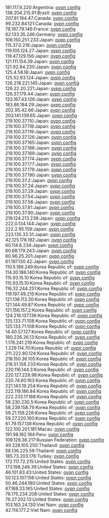 181.117.9.220:Argentina: [ovpn config](vpn/181_117_9_220.ovpn)  
138.204.215.91:Brazil: [ovpn config](vpn/138_204_215_91.ovpn)  
207.81.194.47:Canada: [ovpn config](vpn/207_81_194_47.ovpn)  
99.232.84.121:Canada: [ovpn config](vpn/99_232_84_121.ovpn)  
78.197.79.146:France: [ovpn config](vpn/78_197_79_146.ovpn)  
62.133.35.246:Germany: [ovpn config](vpn/62_133_35_246.ovpn)  
106.150.251.233:Japan: [ovpn config](vpn/106_150_251_233.ovpn)  
115.37.0.218:Japan: [ovpn config](vpn/115_37_0_218.ovpn)  
119.105.124.27:Japan: [ovpn config](vpn/119_105_124_27.ovpn)  
119.47.129.156:Japan: [ovpn config](vpn/119_47_129_156.ovpn)  
121.111.154.39:Japan: [ovpn config](vpn/121_111_154_39.ovpn)  
121.92.84.230:Japan: [ovpn config](vpn/121_92_84_230.ovpn)  
125.4.58.18:Japan: [ovpn config](vpn/125_4_58_18.ovpn)  
125.52.63.124:Japan: [ovpn config](vpn/125_52_63_124.ovpn)  
126.218.221.145:Japan: [ovpn config](vpn/126_218_221_145.ovpn)  
126.22.20.221:Japan: [ovpn config](vpn/126_22_20_221.ovpn)  
126.37.179.44:Japan: [ovpn config](vpn/126_37_179_44.ovpn)  
133.167.43.126:Japan: [ovpn config](vpn/133_167_43_126.ovpn)  
183.86.184.29:Japan: [ovpn config](vpn/183_86_184_29.ovpn)  
202.95.42.66:Japan: [ovpn config](vpn/202_95_42_66.ovpn)  
203.141.139.65:Japan: [ovpn config](vpn/203_141_139_65.ovpn)  
219.100.37.110:Japan: [ovpn config](vpn/219_100_37_110.ovpn)  
219.100.37.118:Japan: [ovpn config](vpn/219_100_37_118.ovpn)  
219.100.37.119:Japan: [ovpn config](vpn/219_100_37_119.ovpn)  
219.100.37.126:Japan: [ovpn config](vpn/219_100_37_126.ovpn)  
219.100.37.165:Japan: [ovpn config](vpn/219_100_37_165.ovpn)  
219.100.37.166:Japan: [ovpn config](vpn/219_100_37_166.ovpn)  
219.100.37.169:Japan: [ovpn config](vpn/219_100_37_169.ovpn)  
219.100.37.174:Japan: [ovpn config](vpn/219_100_37_174.ovpn)  
219.100.37.177:Japan: [ovpn config](vpn/219_100_37_177.ovpn)  
219.100.37.179:Japan: [ovpn config](vpn/219_100_37_179.ovpn)  
219.100.37.190:Japan: [ovpn config](vpn/219_100_37_190.ovpn)  
219.100.37.2:Japan: [ovpn config](vpn/219_100_37_2.ovpn)  
219.100.37.24:Japan: [ovpn config](vpn/219_100_37_24.ovpn)  
219.100.37.29:Japan: [ovpn config](vpn/219_100_37_29.ovpn)  
219.100.37.54:Japan: [ovpn config](vpn/219_100_37_54.ovpn)  
219.100.37.56:Japan: [ovpn config](vpn/219_100_37_56.ovpn)  
219.100.37.81:Japan: [ovpn config](vpn/219_100_37_81.ovpn)  
219.100.37.90:Japan: [ovpn config](vpn/219_100_37_90.ovpn)  
219.124.213.238:Japan: [ovpn config](vpn/219_124_213_238.ovpn)  
222.0.134.144:Japan: [ovpn config](vpn/222_0_134_144.ovpn)  
222.2.95.159:Japan: [ovpn config](vpn/222_2_95_159.ovpn)  
223.135.33.31:Japan: [ovpn config](vpn/223_135_33_31.ovpn)  
42.125.178.192:Japan: [ovpn config](vpn/42_125_178_192.ovpn)  
60.114.6.234:Japan: [ovpn config](vpn/60_114_6_234.ovpn)  
60.68.179.243:Japan: [ovpn config](vpn/60_68_179_243.ovpn)  
60.96.25.201:Japan: [ovpn config](vpn/60_96_25_201.ovpn)  
61.197.130.42:Japan: [ovpn config](vpn/61_197_130_42.ovpn)  
110.5.189.249:Korea Republic of: [ovpn config](vpn/110_5_189_249.ovpn)  
114.30.186.140:Korea Republic of: [ovpn config](vpn/114_30_186_140.ovpn)  
115.93.15.10:Korea Republic of: [ovpn config](vpn/115_93_15_10.ovpn)  
115.93.15.10:Korea Republic of: [ovpn config](vpn/115_93_15_10.ovpn)  
116.32.244.251:Korea Republic of: [ovpn config](vpn/116_32_244_251.ovpn)  
119.197.49.215:Korea Republic of: [ovpn config](vpn/119_197_49_215.ovpn)  
121.136.113.30:Korea Republic of: [ovpn config](vpn/121_136_113_30.ovpn)  
121.144.49.87:Korea Republic of: [ovpn config](vpn/121_144_49_87.ovpn)  
121.156.157.2:Korea Republic of: [ovpn config](vpn/121_156_157_2.ovpn)  
124.216.137.136:Korea Republic of: [ovpn config](vpn/124_216_137_136.ovpn)  
125.133.71.108:Korea Republic of: [ovpn config](vpn/125_133_71_108.ovpn)  
125.133.71.108:Korea Republic of: [ovpn config](vpn/125_133_71_108.ovpn)  
14.40.57.127:Korea Republic of: [ovpn config](vpn/14_40_57_127.ovpn)  
180.226.26.13:Korea Republic of: [ovpn config](vpn/180_226_26_13.ovpn)  
1.176.241.219:Korea Republic of: [ovpn config](vpn/1_176_241_219.ovpn)  
1.229.114.70:Korea Republic of: [ovpn config](vpn/1_229_114_70.ovpn)  
211.222.80.124:Korea Republic of: [ovpn config](vpn/211_222_80_124.ovpn)  
218.150.36.105:Korea Republic of: [ovpn config](vpn/218_150_36_105.ovpn)  
218.51.158.233:Korea Republic of: [ovpn config](vpn/218_51_158_233.ovpn)  
220.116.144.3:Korea Republic of: [ovpn config](vpn/220_116_144_3.ovpn)  
220.127.228.98:Korea Republic of: [ovpn config](vpn/220_127_228_98.ovpn)  
220.74.60.163:Korea Republic of: [ovpn config](vpn/220_74_60_163.ovpn)  
221.143.19.254:Korea Republic of: [ovpn config](vpn/221_143_19_254.ovpn)  
222.119.186.84:Korea Republic of: [ovpn config](vpn/222_119_186_84.ovpn)  
222.233.17.188:Korea Republic of: [ovpn config](vpn/222_233_17_188.ovpn)  
58.230.230.5:Korea Republic of: [ovpn config](vpn/58_230_230_5.ovpn)  
58.239.158.79:Korea Republic of: [ovpn config](vpn/58_239_158_79.ovpn)  
59.21.159.226:Korea Republic of: [ovpn config](vpn/59_21_159_226.ovpn)  
59.27.220.160:Korea Republic of: [ovpn config](vpn/59_27_220_160.ovpn)  
61.79.157.138:Korea Republic of: [ovpn config](vpn/61_79_157_138.ovpn)  
122.100.201.181:Macau: [ovpn config](vpn/122_100_201_181.ovpn)  
191.98.182.184:Peru: [ovpn config](vpn/191_98_182_184.ovpn)  
109.126.36.217:Russian Federation: [ovpn config](vpn/109_126_36_217.ovpn)  
49.228.105.250:Thailand: [ovpn config](vpn/49_228_105_250.ovpn)  
58.136.225.59:Thailand: [ovpn config](vpn/58_136_225_59.ovpn)  
185.73.203.176:Turkey: [ovpn config](vpn/185_73_203_176.ovpn)  
172.117.72.215:United States: [ovpn config](vpn/172_117_72_215.ovpn)  
173.198.248.39:United States: [ovpn config](vpn/173_198_248_39.ovpn)  
46.101.83.43:United States: [ovpn config](vpn/46_101_83_43.ovpn)  
50.123.107.156:United States: [ovpn config](vpn/50_123_107_156.ovpn)  
50.46.244.180:United States: [ovpn config](vpn/50_46_244_180.ovpn)  
67.168.33.165:United States: [ovpn config](vpn/67_168_33_165.ovpn)  
76.175.234.208:United States: [ovpn config](vpn/76_175_234_208.ovpn)  
76.27.202.13:United States: [ovpn config](vpn/76_27_202_13.ovpn)  
103.163.24.130:Viet Nam: [ovpn config](vpn/103_163_24_130.ovpn)  
42.114.177.2:Viet Nam: [ovpn config](vpn/42_114_177_2.ovpn)  
